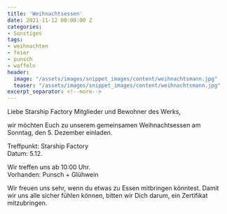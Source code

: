 ```yaml
---
title: 'Weihnachtsessen'
date: 2021-11-12 00:00:00 Z
categories:
- Sonstiges
tags:
- weihnachten
- feier
- punsch
- waffeln
header:
  image: "/assets/images/snippet_images/content/weihnachtsmann.jpg"
  teaser: "/assets/images/snippet_images/content/weihnachtsmann.jpg"
excerpt_separator: <!--more-->
--- 
```


Liebe Starship Factory Mitglieder und Bewohner des Werks,

wir möchten Euch zu unserem gemeinsamen Weihnachtsessen am Sonntag, den 5. Dezember einladen.  
<!--more-->

Treffpunkt: Starship Factory\
Datum: 5.12.

Wir treffen uns ab 10:00 Uhr.\
Vorhanden: Punsch + Glühwein

Wir freuen uns sehr, wenn du etwas zu Essen mitbringen könntest.
Damit wir uns alle sicher fühlen können, bitten wir Dich darum, ein Zertifikat mitzubringen.
